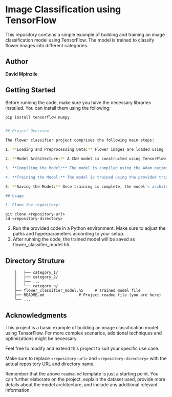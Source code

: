 # Image Classification using TensorFlow

This repository contains a simple example of building and training an image classification model using TensorFlow. The model is trained to classify flower images into different categories.

## Author

**David Mpinzile**

## Getting Started

Before running the code, make sure you have the necessary libraries installed. You can install them using the following:

```bash
pip install tensorflow numpy


## Project Overview

The flower classifier project comprises the following main steps:

1. **Loading and Preprocessing Data:** Flower images are loaded using TensorFlow's `ImageDataGenerator` with data augmentation techniques applied to enhance the model's ability to generalize from the limited training data.

2. **Model Architecture:** A CNN model is constructed using TensorFlow's Sequential API. The model architecture involves convolutional layers for feature extraction, max-pooling layers for down-sampling, and a fully connected layer for classification.

3. **Compiling the Model:** The model is compiled using the Adam optimizer and categorical cross-entropy loss function, which is suitable for multi-class classification tasks like this.

4. **Training the Model:** The model is trained using the provided training dataset. During training, the model's performance is monitored using a separate validation dataset to prevent overfitting.

5. **Saving the Model:** Once training is complete, the model's architecture and learned weights are saved in the `flower_classifier_model.h5` file. This saved model can be used for inference on new flower images.

## Usage

1. Clone the repository:
```
	git clone <repository-url>
	cd <repository-directory>


2. Run the provided code in a Python environment. Make sure to adjust the paths and hyperparameters according to your setup.
3. After running the code, the trained model will be saved as flower_classifier_model.h5.


## Directory Struture
```	├── flowers/                # Directory containing flower images
	│   ├── category_1/
	│   ├── category_2/
	│   ├── ...
	│   └── category_n/
	├── flower_classifier_model.h5     # Trained model file
	├── README.md               # Project readme file (you are here)
	└── ...
```

## Acknowledgments

This project is a basic example of building an image classification model using TensorFlow. For more complex scenarios, additional techniques and optimizations might be necessary.

Feel free to modify and extend this project to suit your specific use case.


Make sure to replace `<repository-url>` and `<repository-directory>` with the actual repository URL and directory name.

Remember that the above `readme.md` template is just a starting point. You can further elaborate on the project, explain the dataset used, provide more details about the model architecture, and include any additional relevant information.
